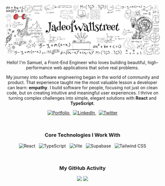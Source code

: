 <!-- 
============================================================================================================
 Samuel's Custom GitHub Profile - v2
 Focus: Clean, authentic, and highlights the unique journey from community/product to engineering.
============================================================================================================
-->

<!-- 1. THE BANNER -->
<!-- This visual sets the 'sketchbook' theme of your portfolio. -->
<p align="center">
  <img src="https://raw.githubusercontent.com/samuelchimmy/samuelchimmy/main/github-banner.png" alt="Samuel Chiedozie - Front-End Engineer Banner">
</p>

<!-- 2. INTRODUCTION -->
<div align="center">

Hello! I'm Samuel, a Front-End Engineer who loves building beautiful, high-performance web applications that solve real problems.

My journey into software engineering began in the world of community and product. That experience taught me the most valuable lesson a developer can learn: **empathy**. I build software for people, focusing not just on clean code, but on creating intuitive and meaningful user experiences. I thrive on turning complex challenges into simple, elegant solutions with **React** and **TypeScript**.

</div>

<!-- 3. KEY LINKS -->
<p align="center">
  <a href="https://YOUR_PORTFOLIO_URL.com" target="_blank">
    <img src="https://img.shields.io/badge/Interactive_Portfolio-F7F2EE?style=for-the-badge&logo=Plex&logoColor=black" alt="Portfolio"/>
  </a>
  &nbsp;
  <a href="https://www.linkedin.com/in/samuelchimmy1" target="_blank">
    <img src="https://img.shields.io/badge/LinkedIn-0077B5?style=for-the-badge&logo=linkedin&logoColor=white" alt="LinkedIn"/>
  </a>
  &nbsp;
  <a href="https://x.com/MetisCharter" target="_blank">
    <img src="https://img.shields.io/badge/Twitter-1DA1F2?style=for-the-badge&logo=twitter&logoColor=white" alt="Twitter"/>
  </a>
</p>

<br>

<!-- 4. CORE TECHNOLOGIES -->
<h3 align="center">Core Technologies I Work With</h3>

<p align="center">
  <img src="https://img.shields.io/badge/React-20232A?style=for-the-badge&logo=react&logoColor=61DAFB" alt="React"/>
  &nbsp;
  <img src="https://img.shields.io/badge/TypeScript-007ACC?style=for-the-badge&logo=typescript&logoColor=white" alt="TypeScript"/>
  &nbsp;
  <img src="https://img.shields.io/badge/Vite-646CFF?style=for-the-badge&logo=vite&logoColor=white" alt="Vite"/>
  &nbsp;
  <img src="https://img.shields.io/badge/Supabase-3ECF8E?style=for-the-badge&logo=supabase&logoColor=white" alt="Supabase"/>
  &nbsp;
  <img src="https://img.shields.io/badge/Tailwind_CSS-38B2AC?style=for-the-badge&logo=tailwind-css&logoColor=white" alt="Tailwind CSS"/>
</p>

<br>

<!-- 5. GITHUB STATS -->
<!-- This part uses a tool called 'github-readme-stats'. I've created a custom theme that matches your portfolio colors. -->
<!-- Just replace 'samuelchimmy' with your username in both URLs if it's different. -->
<h3 align="center">My GitHub Activity</h3>

<p align="center">
  <img height="180em" src="https://github-readme-stats.vercel.app/api?username=samuelchimmy&show_icons=true&hide_border=true&include_all_commits=true&card_width=445&theme=transparent" />
  <img height="180em" src="https://github-readme-stats.vercel.app/api/top-langs/?username=samuelchimmy&layout=compact&hide_border=true&langs_count=8&card_width=380&theme=transparent" />
</p>
